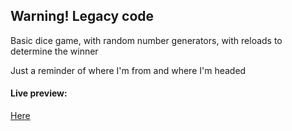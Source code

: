 <h2>Warning! Legacy code</h2>
<p>Basic dice game, with random number generators, with reloads to determine the winner</p>
<div></div>
<p>Just a reminder of where I'm from and where I'm headed</p>

<h4>Live preview:</h4>
<a href="https://tar-genius.github.io/Dice-Challenge/">Here</a>

